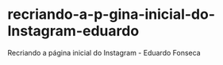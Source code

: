 # recriando-a-p-gina-inicial-do-Instagram-eduardo
 Recriando a página inicial do Instagram - Eduardo Fonseca
